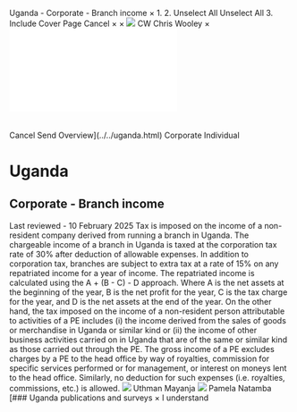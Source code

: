 Uganda - Corporate - Branch income
×
1.
2.
Unselect All
Unselect All
3.
Include Cover Page
Cancel
×
×
![](../../-/media/world-wide-tax-summaries/attachments/global---chris-wooley.ashx%3Frev=ac5e5f3223b34096b1afc2a6009c7320&revision=ac5e5f32-23b3-4096-b1af-c2a6009c7320&hash=859B7ADC84DC2CBEC9760E9E6EE7DE6D0A8BFCDF)
CW
Chris Wooley
×
![](branch-income.html)
######
Cancel
Send
Overview](../../uganda.html)
Corporate
Individual
# Uganda
## Corporate - Branch income
Last reviewed - 10 February 2025
Tax is imposed on the income of a non-resident company derived from running a branch in Uganda. The chargeable income of a branch in Uganda is taxed at the corporation tax rate of 30% after deduction of allowable expenses.
In addition to corporation tax, branches are subject to extra tax at a rate of 15% on any repatriated income for a year of income. The repatriated income is calculated using the A + (B - C) - D approach. Where A is the net assets at the beginning of the year, B is the net profit for the year, C is the tax charge for the year, and D is the net assets at the end of the year.
On the other hand, the tax imposed on the income of a non-resident person attributable to activities of a PE includes (i) the income derived from the sales of goods or merchandise in Uganda or similar kind or (ii) the income of other business activities carried on in Uganda that are of the same or similar kind as those carried out through the PE. The gross income of a PE excludes charges by a PE to the head office by way of royalties, commission for specific services performed or for management, or interest on moneys lent to the head office. Similarly, no deduction for such expenses (i.e. royalties, commissions, etc.) is allowed.
![](../../-/media/world-wide-tax-summaries/ugandauthman-mayanjauganda--uthman-mayanjajpg20220825082808615.ashx%3Frev=5580cdd659da41549cf54c610e73bb27&revision=5580cdd6-59da-4154-9cf5-4c610e73bb27&hash=09353EA8982620DCB3060C24AAA75B2F0AA79565)
Uthman Mayanja
![](../../-/media/world-wide-tax-summaries/ugandapamela-natambauganda--pamela-natambajpg20220825083245222.ashx%3Frev=f0638058c07c4139ab2b5b15d9f3e38f&revision=f0638058-c07c-4139-ab2b-5b15d9f3e38f&hash=0D54CBBE0F6A1CFC9A0CEC073A218A6064BA99CD)
Pamela Natamba
[### Uganda publications and surveys
×
I understand